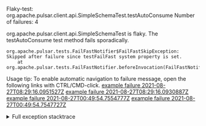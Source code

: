         
Flaky-test: org.apache.pulsar.client.api.SimpleSchemaTest.testAutoConsume
Number of failures: 4

org.apache.pulsar.client.api.SimpleSchemaTest is flaky. The testAutoConsume test method fails sporadically.

```
org.apache.pulsar.tests.FailFastNotifier$FailFastSkipException: Skipped after failure since testFailFast system property is set.
	at org.apache.pulsar.tests.FailFastNotifier.beforeInvocation(FailFastNotifier.java:88)

```

Usage tip: To enable automatic navigation to failure message, open the following links with CTRL/CMD-click.
[example failure 2021-08-27T08:29:16.0951527Z](https://github.com/apache/pulsar/runs/3441181143?check_suite_focus=true#step:9:1118)
[example failure 2021-08-27T08:29:16.0930887Z](https://github.com/apache/pulsar/runs/3441181143?check_suite_focus=true#step:9:1114)
[example failure 2021-08-27T00:49:54.7554777Z](https://github.com/apache/pulsar/runs/3438608157?check_suite_focus=true#step:9:1114)
[example failure 2021-08-27T00:49:54.7547727Z](https://github.com/apache/pulsar/runs/3438608157?check_suite_focus=true#step:9:1110)


<details>
<summary>Full exception stacktrace</summary>
<code><pre>
org.apache.pulsar.tests.FailFastNotifier$FailFastSkipException: Skipped after failure since testFailFast system property is set.
	at org.apache.pulsar.tests.FailFastNotifier.beforeInvocation(FailFastNotifier.java:88)

</pre></code>
</details>

